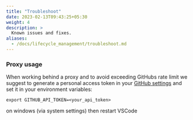 ```yaml
---
title: "Troubleshoot"
date: 2023-02-13T09:43:25+05:30
weight: 4
description: >
  Known issues and fixes.
aliases:
  - /docs/lifecycle_management/troubleshoot.md
---
```


### Proxy usage

When working behind a proxy and to avoid exceeding GitHubs rate limit we suggest to generate a personal access token in your [GitHub settings](https://github.com/settings/tokens) and set it in your environment variables:

`export GITHUB_API_TOKEN=<your_api_token>`

on windows (via system settings) then restart VSCode

